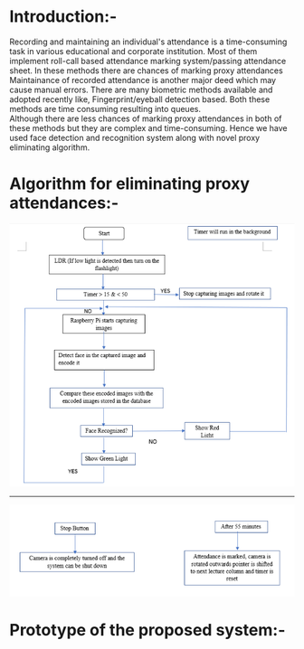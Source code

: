 # Introduction:-
Recording and maintaining an individual's attendance is a time-consuming task
in various educational and corporate institution. Most of them implement roll-call based attendance marking system/passing attendance sheet. In these methods there are chances of marking proxy attendances Maintainance of recorded attendance is another major deed
which may cause manual errors. 
There are many biometric methods available and adopted recently like, Fingerprint/eyeball detection based. Both these methods are time consuming resulting into queues.  
Although there are less chances of marking proxy attendances in both of these methods but they are complex and time-consuming. Hence we have used face detection and recognition system along with novel proxy eliminating algorithm.  
# Algorithm for eliminating proxy attendances:-  
![](https://github.com/patilninad/Two-way-face-scrutinizing-system-for-elimination-of-proxy-attendances/blob/master/Algorithm.PNG)  
_____________________________________________________________________________________________  

![](https://github.com/patilninad/Two-way-face-scrutinizing-system-for-elimination-of-proxy-attendances/blob/master/Algorithm%202.PNG)  
# Prototype of the proposed system:-  
![]()

